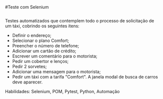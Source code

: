 #Teste com Selenium

<img scr ='https://uspto.report/TM/98041965/mark'>

Testes automatizados que contemplem todo o processo de solicitação de um táxi, cobrindo os seguintes itens:

- Definir o endereço;
- Selecionar o plano Comfort;
- Preencher o número de telefone;
- Adicionar um cartão de crédito;
- Escrever um comentário para o motorista;
- Pedir um cobertor e lenços;
- Pedir 2 sorvetes;
- Adicionar uma mensagem para o motorista;
- Pedir um táxi com a tarifa "Comfort". A janela modal de busca de carros deve aparecer.

Habilidades: Selenium, POM, Pytest, Python, Automação